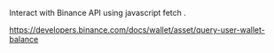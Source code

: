 Interact with Binance API using javascript fetch .

https://developers.binance.com/docs/wallet/asset/query-user-wallet-balance

